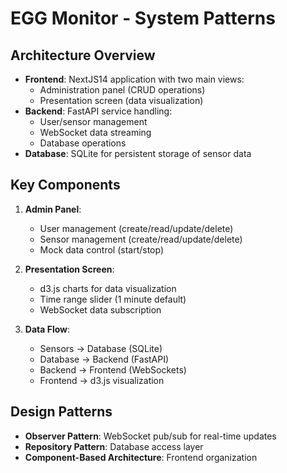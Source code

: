 # EGG Monitor - System Patterns

## Architecture Overview
- **Frontend**: NextJS14 application with two main views:
  - Administration panel (CRUD operations)
  - Presentation screen (data visualization)
- **Backend**: FastAPI service handling:
  - User/sensor management
  - WebSocket data streaming
  - Database operations
- **Database**: SQLite for persistent storage of sensor data

## Key Components
1. **Admin Panel**:
   - User management (create/read/update/delete)
   - Sensor management (create/read/update/delete)
   - Mock data control (start/stop)

2. **Presentation Screen**:
   - d3.js charts for data visualization
   - Time range slider (1 minute default)
   - WebSocket data subscription

3. **Data Flow**:
   - Sensors → Database (SQLite)
   - Database → Backend (FastAPI)
   - Backend → Frontend (WebSockets)
   - Frontend → d3.js visualization

## Design Patterns
- **Observer Pattern**: WebSocket pub/sub for real-time updates
- **Repository Pattern**: Database access layer
- **Component-Based Architecture**: Frontend organization

